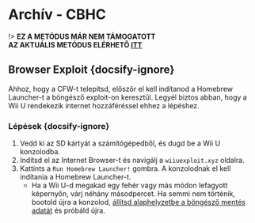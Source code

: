 # Archív - CBHC

!> **EZ A METÓDUS MÁR NEM TÁMOGATOTT**  
**AZ AKTUÁLIS METÓDUS ELÉRHETŐ [ITT](../../introduction)**

## Browser Exploit {docsify-ignore}

Ahhoz, hogy a CFW-t telepítsd, először el kell indítanod a Homebrew Launcher-t a böngésző exploit-on keresztül. Legyél biztos abban, hogy a Wii U rendekezik internet hozzáféréssel ehhez a lépéshez.

### Lépések {docsify-ignore}

1. Vedd ki az SD kártyát a számítógépedből, és dugd be a Wii U konzolodba.
1. Indítsd el az Internet Browser-t és navigálj a `wiiuexploit.xyz` oldalra.
1. Kattints a `Run Homebrew Launcher!` gombra. A konzolodnak el kell indítania a Homebrew Launcher-t.
    - Ha a Wii U-d megakad egy fehér vagy más módon lefagyott képernyőn, várj néhány másodpercet. Ha semmi nem történik, bootold újra a konzolod, [állítsd alaphelyzetbe a böngésző mentés adatát](https://en-americas-support.nintendo.com/app/answers/detail/a_id/1507/~/how-to-delete-the-internet-browser-history) és próbáld újra.